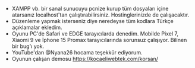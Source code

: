 - XAMPP vb. bir sanal sunucuyu pcnize kurup tüm dosyaları içine atarsanız localhost'tan çalıştırabilirsiniz. Hostinglerinizde de çalışacaktır.
- Düzenleme yapmak isterseniz diye neredeyse tüm kodlara Türkçe açıklamalar ekledim.
- Oyunu PC'de Safari ve EDGE tarayıcılarda denedim. Mobilde Pixel 7, Xiaomi 9 ve İphone 15 Promax tarayıcılarında sorunsuz çalışıyor. Bilinen bir bug'ı yok.
- YouTube'dan @Nyana26 hocama teşekkür ediyorum.
- Oyunun çalışan demosu https://kocaeliwebtek.com/korsan/
